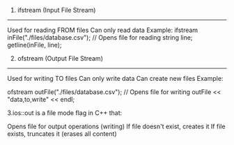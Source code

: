 1. ifstream (Input File Stream)

---

Used for reading FROM files
Can only read data
Example:
ifstream inFile("./files/database.csv"); // Opens file for reading
string line;
getline(inFile, line); 

2. ofstream (Output File Stream)

---

Used for writing TO files
Can only write data
Can create new files
Example:

ofstream outFile("./files/database.csv"); // Opens file for writing
outFile << "data,to,write" << endl;


3.ios::out is a file mode flag in C++ that:

Opens file for output operations (writing)
If file doesn't exist, creates it
If file exists, truncates it (erases all content)